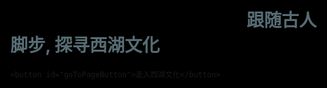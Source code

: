 <!DOCTYPE html>
<html>
  <head>
    <title>目录</title> 
    <meta charset="utf-8" />
    <style type="text/css">
      /* 公用样式 */
      html,body{
	    width:100%;
      	height:100%;
      	margin:0px;
		background-image: url("img/1.0.jpg");
		background-color: #000000;
		background-repeat:no-repeat;
		background-size:cover;
      }
      ul{
	    list-style-type:none;
      	margin:0px auto;
      	padding:0px;
      }
      
      /* 导航菜单 */
      .menu{
      	background-color:#0099ff ;
		display: flex;
      	color:#ffffff;
      	width:100%;
		justify-content: center;
      }
      .menu ul{
	    width:100%;
      	background-color:#0099ff ;
      	display:flex;
      	justify-content:center;
      }
      .menu ul li{
	    width:200px;
      	line-height:50px;
      	text-align:center;
      }
		a{
			color:#ffffff;
            text-decoration:none;
            margin-left:50px;
			}
            a:hover{
            color:#FF0000;
            text-decoration:underline;
            }
            a:hover img{
              opacity:0.5;
			}
      /* 图片列表 */
      .image_list{
      	margin:50px auto 0px auto;
	    width:80%;
      	height:70%;
		
		opacity:1;
      }
      .image_list ul{
	    width:115%;
      	height:100%;
		
      	display:flex;
      	justify-content:space-around;
      }
      .image_list ul li{
      	width:100%;
      	height:100%;
      	border-radius:25px;
      	
      	background-position:center;
      	background-repeat:no-repeat;
      	background-size:auto 100%;
      	
      	opacity:0.7;
      }
      .image_list ul li:hover{
        opacity:1;
      }
      .image_list ul li:nth-of-type(1){
	    background-image:url("img/雷锋塔.jpeg");
      }
      .image_list ul li:nth-of-type(3){
	    background-image:url("img/苏堤.webp");
      }
      
      .image_list ul li:nth-of-type(5){
        background-image:url("img/断桥.jpg");
      }
      
      .image_list ul li:nth-of-type(7){
        background-image:url("img/龙井山.jpg");
      }


  
  /* 雨滴样式 */  
  .raindrop {  
    position: absolute;  
    bottom: 100%;  
    width: 2px;  
    height: 100px;  
    background: linear-gradient(rgba(255, 255, 255, 0), rgba(255, 255, 255, 0.2));  
    pointer-events: none;  
    animation: fall 1s linear infinite;  
  }  
  
  @keyframes fall {  
    to {  
      transform: translateY(100vh);  
    }  
  }  
		#goToPageButton {  
			padding: 20px 40px; /* 增加按钮大小 */  
            font-size: 20px; /* 增加文字大小 */
            position: absolute;  
            left: 50%;  
            transform: translateX(-50%);  
            bottom: 10%; /* 调整为页面中下部分的位置 */    
            cursor: pointer;  
            background-color: transparent; /* 设置背景为透明 */  
            border: none; /* 移除边框 */  
            color: #ffffff; /* 文字颜色 */   
        }  
</style>
  </head>
  <body>
  <h1>&nbsp; &nbsp; &nbsp; &nbsp; &nbsp; &nbsp; &nbsp; &nbsp; &nbsp; &nbsp; &nbsp; &nbsp; &nbsp; &nbsp; &nbsp; &nbsp; &nbsp; &nbsp; &nbsp; &nbsp; &nbsp; &nbsp; &nbsp; &nbsp; &nbsp; &nbsp; &nbsp; &nbsp;<span style="color: rgba(173, 216, 230, 0.5);">&nbsp; 跟随古人脚步, 探寻西湖文化</span></h1>
    
     
    <button id="goToPageButton">走入西湖文化</button>  
    
  </body>
<script>  
  function createRain() {  
    const numDrops = 100; // 雨滴数量  
    const rainContainer = document.createElement('div');  
    rainContainer.style.position = 'fixed';  
    rainContainer.style.width = '100%';  
    rainContainer.style.height = '100%';  
    rainContainer.style.pointerEvents = 'none';  
    rainContainer.style.top = '0';  
    rainContainer.style.left = '0';  
    document.body.appendChild(rainContainer);  
  
    for (let i = 0; i < numDrops; i++) {  
      const drop = document.createElement('div');  
      drop.className = 'raindrop';  
      drop.style.left = `${Math.random() * 100}%`;  
      drop.style.animationDuration = `${1 + Math.random()}s`; // 随机动画持续时间  
      drop.style.animationDelay = `${Math.random()}s`; // 随机动画延迟  
      rainContainer.appendChild(drop);  
    }  
  }  
  
  createRain(); // 调用函数创建雨滴  
	
        // 添加按钮点击事件监听器  
        document.getElementById('goToPageButton').addEventListener('click', function() {  
            window.location.href = '分页.html'; // 替换成你想要跳转的HTML文件名  
        });  
</script>
</html>
